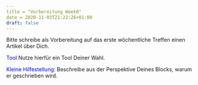 ```yaml
---
title = "Vorbereitung Week0"
date = 2020-11-03T21:22:26+01:00
draft: false
---
```


Bitte schreibe als Vorbereitung auf das erste wöchentliche Treffen einen Artikel über Dich.

<span style="color:blue">Tool</span>
Nutze hierfür ein Tool Deiner Wahl.

<span style="color:blue">Kleine Hilfestellung:</span>
Beschreibe aus der Perspektive Deines Blocks, warum er geschrieben wird.
